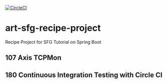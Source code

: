 [![CircleCI](https://circleci.com/gh/artshishkin/art-sfg-recipe-project.svg?style=svg)](https://circleci.com/gh/artshishkin/art-sfg-recipe-project)

# art-sfg-recipe-project
Recipe Project for SFG Tutorial on Spring Boot

## 107 Axis TCPMon

## 180 Continuous Integration Testing with Circle CI



